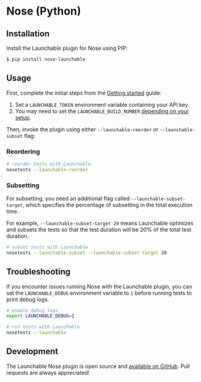 # Nose \(Python\)

## Installation

Install the Launchable plugin for Nose using PIP:

```bash
$ pip install nose-launchable
```

## Usage

First, complete the initial steps from the [Getting started](../getting-started.md) guide:

1. Set a `LAUNCHABLE_TOKEN` environment variable containing your API key.
2. You may need to set the `LAUNCHABLE_BUILD_NUMBER` [depending on your setup](../getting-started.md#advanced-configuration).

Then, invoke the plugin using either `--launchable-reorder` or `--launchable-subset` flag:

### Reordering

```bash
# reorder tests with Launchable
nosetests --launchable-reorder
```

### Subsetting

For subsetting, you need an additional flag called `--launchable-subset-target`, which specifies the percentage of subsetting in the total execution time.

For example, `--launchable-subset-target 20` means Launchable optimizes and subsets the tests so that the test duration will be 20% of the total test duration.

```bash
# subset tests with Launchable
nosetests --launchable-subset --launchable-subset-target 20
```

## Troubleshooting

If you encounter issues running Nose with the Launchable plugin, you can set the `LAUNCHABLE_DEBUG` environment variable to `1` before running tests to print debug logs.

```bash
# enable debug logs
export LAUNCHABLE_DEBUG=1

# run tests with Launchable
nosetests --launchable
```

## Development

The Launchable Nose plugin is open source and [available on GitHub](https://github.com/launchableinc/nose-launchable). Pull requests are always appreciated!

